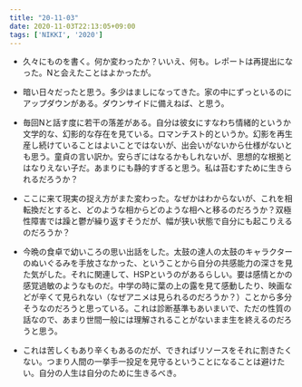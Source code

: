 ```yaml
---
title: "20-11-03"
date: 2020-11-03T22:13:05+09:00
tags: ['NIKKI', '2020']
---
```

- 久々にものを書く。何か変わったか？いいえ、何も。レポートは再提出になった。Nと会えたことはよかったが。
- 暗い日々だったと思う。多少はましになってきた。家の中にずっといるのにアップダウンがある。ダウンサイドに備えねば、と思う。

- 毎回Nと話す度に若干の落差がある。自分は彼女にすなわち情緒的というか文学的な、幻影的な存在を見ている。ロマンチスト的というか。幻影を再生産し続けていることはよいことではないが、出会いがないから仕様がないとも思う。童貞の言い訳か。安らぎにはなるかもしれないが、思想的な根拠とはなりえない子だ。あまりにも静的すぎると思う。私は苔むすために生きられるだろうか？

- ここに来て現実の捉え方がまた変わった。なぜかはわからないが、これを相転換だとすると、どのような相からどのような相へと移るのだろうか？双極性障害では躁と鬱が繰り返すそうだが、幅が狭い状態で自分にも起こりえるのだろうか？

- 今晩の食卓で幼いころの思い出話をした。太鼓の達人の太鼓のキャラクターのぬいぐるみを手放さなかった、ということから自分の共感能力の深さを見た気がした。それに関連して、HSPというのがあるらしい。要は感情とかの感覚過敏のようなものだ。中学の時に葉の上の露を見て感動したり、映画などが辛くて見られない（なぜアニメは見られるのだろうか？）ことから多分そうなのだろうと思っている。これは診断基準もあいまいで、ただの性質の話なので、あまり世間一般には理解されることがないまま生を終えるのだろうと思う。
- これは苦しくもあり辛くもあるのだが、できればリソースをそれに割きたくない。つまり人間の一挙手一投足を見守るということになることは避けたい。自分の人生は自分のために生きるべき。

